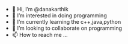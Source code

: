 - 👋 Hi, I’m @danakarthik
- 👀 I’m interested in doing programming
- 🌱 I’m currently learning the c++,java,python
- 💞️ I’m looking to collaborate on programming
- 📫 How to reach me ...

<!---
danakarthik/danakarthik is a ✨ special ✨ repository because its `README.md` (this file) appears on your GitHub profile.
You can click the Preview link to take a look at your changes.
--->
